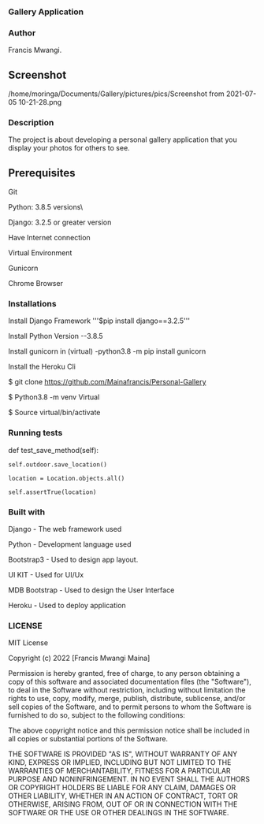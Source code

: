 ### Gallery Application

### Author
Francis Mwangi.

## Screenshot
/home/moringa/Documents/Gallery/pictures/pics/Screenshot from 2021-07-05 10-21-28.png

### Description
The project is about developing a personal gallery application that you display your photos for others to see.

## Prerequisites

  Git

  Python: 3.8.5 versions\

  Django: 3.2.5 or greater version

  Have Internet connection

  Virtual Environment

  Gunicorn

  Chrome Browser

  ### Installations

 Install Django Framework '''$pip install django==3.2.5'''

 Install Python Version --3.8.5

 Install gunicorn in (virtual) -python3.8 -m pip install gunicorn

 Install the Heroku Cli

 $ git clone https://github.com/Mainafrancis/Personal-Gallery

 $ Python3.8 -m venv Virtual

 $ Source virtual/bin/activate

### Running tests
def test_save_method(self):

    self.outdoor.save_location()

    location = Location.objects.all()

    self.assertTrue(location)

### Built with
Django - The web framework used

Python - Development language used

Bootstrap3 - Used to design app layout.

UI KIT - Used for UI/Ux

MDB Bootstrap - Used to design the User Interface

Heroku - Used to deploy application

### LICENSE

MIT License

Copyright (c) 2022 [Francis Mwangi Maina] 

Permission is hereby granted, free of charge, to any person obtaining a copy
of this software and associated documentation files (the "Software"), to deal
in the Software without restriction, including without limitation the rights
to use, copy, modify, merge, publish, distribute, sublicense, and/or sell
copies of the Software, and to permit persons to whom the Software is
furnished to do so, subject to the following conditions:

The above copyright notice and this permission notice shall be included in all
copies or substantial portions of the Software.

THE SOFTWARE IS PROVIDED "AS IS", WITHOUT WARRANTY OF ANY KIND, EXPRESS OR
IMPLIED, INCLUDING BUT NOT LIMITED TO THE WARRANTIES OF MERCHANTABILITY,
FITNESS FOR A PARTICULAR PURPOSE AND NONINFRINGEMENT. IN NO EVENT SHALL THE
AUTHORS OR COPYRIGHT HOLDERS BE LIABLE FOR ANY CLAIM, DAMAGES OR OTHER
LIABILITY, WHETHER IN AN ACTION OF CONTRACT, TORT OR OTHERWISE, ARISING FROM,
OUT OF OR IN CONNECTION WITH THE SOFTWARE OR THE USE OR OTHER DEALINGS IN THE
SOFTWARE.

